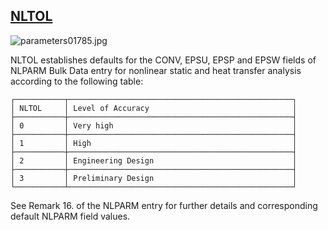 ## [NLTOL](https://help.hexagonmi.com/bundle/MSC_Nastran_2022.4/page/Nastran_Combined_Book/qrg/parameters/TOC.NLTOL.xhtml)

![parameters01785.jpg](https://help-be.hexagonmi.com/bundle/MSC_Nastran_2022.4/page/Nastran_Combined_Book/qrg/parameters/../../../assets/parameters01785.jpg?_LANG=enus)  

NLTOL establishes defaults for the CONV, EPSU, EPSP and EPSW fields of NLPARM Bulk Data entry for nonlinear static and heat transfer analysis according to the following table:

```text
┌───────────┬──────────────────────────────────────────────────┐
│ NLTOL     │ Level of Accuracy                                │
├───────────┼──────────────────────────────────────────────────┤
│ 0         │ Very high                                        │
├───────────┼──────────────────────────────────────────────────┤
│ 1         │ High                                             │
├───────────┼──────────────────────────────────────────────────┤
│ 2         │ Engineering Design                               │
├───────────┼──────────────────────────────────────────────────┤
│ 3         │ Preliminary Design                               │
└───────────┴──────────────────────────────────────────────────┘
```

See Remark  16.  of the NLPARM entry for further details and corresponding default NLPARM field values.

